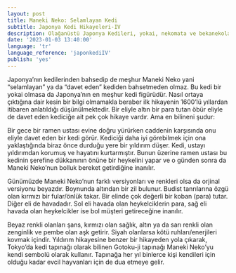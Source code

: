 ```yaml
---
layout: post
title: Maneki Neko: Selamlayan Kedi
subtitle: Japonya Kedi Hikayeleri-IV
description: Olağanüstü Japonya Kedileri, yokai, nekomata ve bekanekolar
date: '2023-01-03 13:40:00'
language: 'tr'
language_reference: 'japonkediIV'
publish: 'yes'
---
```

Japonya’nın kedilerinden bahsedip de meşhur Maneki Neko yani “selamlayan” ya da “davet eden” kediden bahsetmeden olmaz.
Bu kedi bir yokai olmasa da Japonya’nın en meşhur kedi figürüdür. Nasıl ortaya çıktığına dair kesin bir bilgi olmamakla beraber ilk hikayenin 1600’lü yıllardan itibaren anlatıldığı düşünülmektedir. Bir eliyle altın bir para tutan öbür eliyle de davet eden kediciğe ait pek çok hikaye vardır. Ama en bilineni şudur:

Bir gece bir ramen ustası evine doğru yürürken caddenin karşısında onu eliyle davet eden bir kedi görür. Kediciği daha iyi görebilmek için ona yaklaştığında biraz önce durduğu yere bir yıldırım düşer. Kedi, ustayı yıldırımdan korumuş ve hayatını kurtarmıştır. Bunun üzerine ramen ustası bu kedinin şerefine dükkanının önüne bir heykelini yapar ve o günden sonra da Maneki Neko’nun bolluk bereket getirdiğine inanılır.

Günümüzde Maneki Neko’nun farklı versiyonları ve renkleri olsa da orjinal versiyonu beyazdır. Boynunda altından bir zil bulunur. Budist tanrılarına özgü olan kırmızı bir fular/önlük takar. Bir elinde çok değerli bir koban (para) tutar. Diğer eli de havadadır. Sol eli havada olan heykelciklerin para, sağ eli havada olan heykelcikler ise bol müşteri getireceğine inanılır.

Beyaz renkli olanları şans, kırmızı olan sağlık, altın ya da sarı renkli olan zenginlik ve pembe olan aşk getirir. Siyah olanlarsa kötü ruhları/enerjileri kovmak içindir.
Yıldırım hikayesine benzer bir hikayeden yola çıkarak, Tokyo’da kedi tapınağı olarak bilinen Gotoku-ji tapınağı Maneki Neko’yu kendi sembolü olarak kullanır. Tapınağa her yıl binlerce kişi kendileri için olduğu kadar evcil hayvanları için de dua etmeye gelir.
